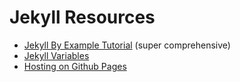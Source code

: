# Jekyll Resources

* [Jekyll By Example Tutorial](https://www.andrewmunsell.com/tutorials/jekyll-by-example) (super comprehensive)
* [Jekyll Variables](http://jekyllrb.com/docs/variables/)
* [Hosting on Github Pages](https://pages.github.com/)
